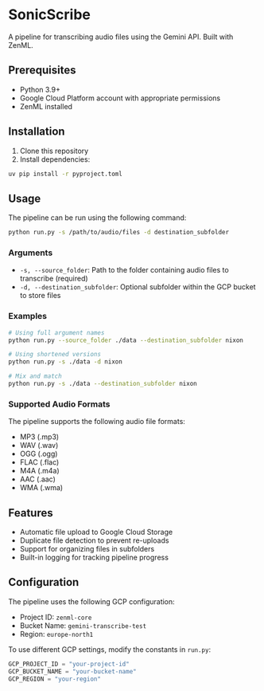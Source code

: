 # SonicScribe

A pipeline for transcribing audio files using the Gemini API. Built with ZenML.

## Prerequisites

- Python 3.9+
- Google Cloud Platform account with appropriate permissions
- ZenML installed

## Installation

1. Clone this repository
2. Install dependencies:
```bash
uv pip install -r pyproject.toml
```

## Usage

The pipeline can be run using the following command:

```bash
python run.py -s /path/to/audio/files -d destination_subfolder
```

### Arguments

- `-s, --source_folder`: Path to the folder containing audio files to transcribe (required)
- `-d, --destination_subfolder`: Optional subfolder within the GCP bucket to store files

### Examples

```bash
# Using full argument names
python run.py --source_folder ./data --destination_subfolder nixon

# Using shortened versions
python run.py -s ./data -d nixon

# Mix and match
python run.py -s ./data --destination_subfolder nixon
```

### Supported Audio Formats

The pipeline supports the following audio file formats:
- MP3 (.mp3)
- WAV (.wav)
- OGG (.ogg)
- FLAC (.flac)
- M4A (.m4a)
- AAC (.aac)
- WMA (.wma)

## Features

- Automatic file upload to Google Cloud Storage
- Duplicate file detection to prevent re-uploads
- Support for organizing files in subfolders
- Built-in logging for tracking pipeline progress

## Configuration

The pipeline uses the following GCP configuration:
- Project ID: `zenml-core`
- Bucket Name: `gemini-transcribe-test`
- Region: `europe-north1`

To use different GCP settings, modify the constants in `run.py`:
```python
GCP_PROJECT_ID = "your-project-id"
GCP_BUCKET_NAME = "your-bucket-name"
GCP_REGION = "your-region"
```
